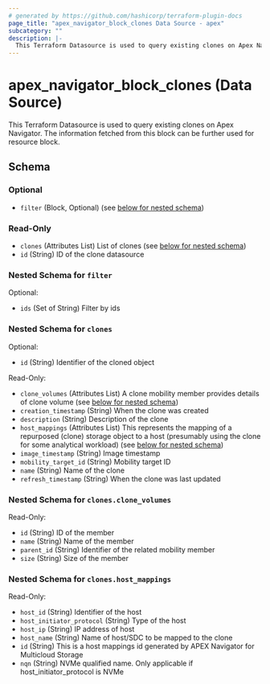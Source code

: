 ```yaml
---
# generated by https://github.com/hashicorp/terraform-plugin-docs
page_title: "apex_navigator_block_clones Data Source - apex"
subcategory: ""
description: |-
  This Terraform Datasource is used to query existing clones on Apex Navigator. The information fetched from this block can be further used for resource block.
---
```


# apex_navigator_block_clones (Data Source)

This Terraform Datasource is used to query existing clones on Apex Navigator. The information fetched from this block can be further used for resource block.



<!-- schema generated by tfplugindocs -->
## Schema

### Optional

- `filter` (Block, Optional) (see [below for nested schema](#nestedblock--filter))

### Read-Only

- `clones` (Attributes List) List of clones (see [below for nested schema](#nestedatt--clones))
- `id` (String) ID of the clone datasource

<a id="nestedblock--filter"></a>
### Nested Schema for `filter`

Optional:

- `ids` (Set of String) Filter by ids


<a id="nestedatt--clones"></a>
### Nested Schema for `clones`

Optional:

- `id` (String) Identifier of the cloned object

Read-Only:

- `clone_volumes` (Attributes List) A clone mobility member provides details of clone volume (see [below for nested schema](#nestedatt--clones--clone_volumes))
- `creation_timestamp` (String) When the clone was created
- `description` (String) Description of the clone
- `host_mappings` (Attributes List) This represents the mapping of a repurposed (clone) storage object to a host (presumably using the clone for some analytical workload) (see [below for nested schema](#nestedatt--clones--host_mappings))
- `image_timestamp` (String) Image timestamp
- `mobility_target_id` (String) Mobility target ID
- `name` (String) Name of the clone
- `refresh_timestamp` (String) When the clone was last updated

<a id="nestedatt--clones--clone_volumes"></a>
### Nested Schema for `clones.clone_volumes`

Read-Only:

- `id` (String) ID of the member
- `name` (String) Name of the member
- `parent_id` (String) Identifier of the related mobility member
- `size` (String) Size of the member


<a id="nestedatt--clones--host_mappings"></a>
### Nested Schema for `clones.host_mappings`

Read-Only:

- `host_id` (String) Identifier of the host
- `host_initiator_protocol` (String) Type of the host
- `host_ip` (String) IP address of host
- `host_name` (String) Name of host/SDC to be mapped to the clone
- `id` (String) This is a host mappings id generated by APEX Navigator for Multicloud Storage
- `nqn` (String) NVMe qualified name. Only applicable if host_initiator_protocol is NVMe
